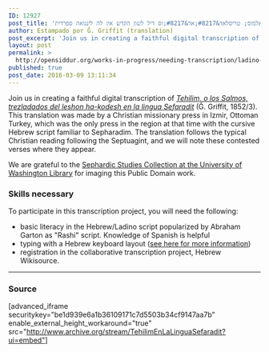 ```yaml
---
ID: 12927
post_title: 'תהילים או לוס סאלמוס; טריסלאד&#8217;אד&#8217;וס דיל לשון הקדש אין לה לינגואה ספרדית | Psalms in Ladino (Estampado por Ǧ. Griffit, ca. 1852/3)'
author: Estampado por Ǧ. Griffit (translation)
post_excerpt: 'Join us in creating a faithful digital transcription of <a href="https://he.wikisource.org/wiki/%D7%9E%D7%A4%D7%AA%D7%97:Tehilim,_o_los_Salmos,_trezladados_del_leshon_ha-%E1%B8%B3odesh_en_la_lingua_Sefaradit.pdf">Tehilim, o los Salmos, trezladados del leshon ha-ḳodesh en la lingua Sefaradit</a> (Ǧ. Griffit, 1852/3). After transcription and proofreading, this new digital edition will be encoded in TEI XML and archived in the <a href="http://app.opensiddur.org">Open Siddur database</a>. We are grateful to the <a href="http://digitalcollections.lib.washington.edu/cdm/landingpage/collection/p16786coll3">Sephardic Studies Collection at the University of Washington Library</a> for imaging this Public Domain work.'
layout: post
permalink: >
  http://opensiddur.org/works-in-progress/needing-transcription/ladino-translation-tehilim-1852/
published: true
post_date: 2016-03-09 13:11:34
---
```

Join us in creating a faithful digital transcription of <a href="https://he.wikisource.org/wiki/%D7%9E%D7%A4%D7%AA%D7%97:Tehilim,_o_los_Salmos,_trezladados_del_leshon_ha-%E1%B8%B3odesh_en_la_lingua_Sefaradit.pdf"><em>Tehilim, o los Salmos, trezladados del leshon ha-ḳodesh en la lingua Sefaradit</em></a> (Ǧ. Griffit, 1852/3). This translation was made by a Christian missionary press in Izmir, Ottoman Turkey, which was the only press in the region at that time with the cursive Hebrew script familiar to Sepharadim. The translation follows the typical Christian reading following the Septuagint, and we will note these contested verses where they appear.

We are grateful to the <a href="http://digitalcollections.lib.washington.edu/cdm/landingpage/collection/p16786coll3">Sephardic Studies Collection at the University of Washington Library</a> for imaging this Public Domain work.

<h3>Skills necessary</h3>

To participate in this transcription project, you will need the following:

<ul>
    <li>basic literacy in the Hebrew/Ladino script popularized by Abraham Garton as "Rashi" script. Knowledge of Spanish is helpful</li>
    <li>typing with a Hebrew keyboard layout (<a href="http://opensiddur.org/tools/transcribe/">see here for more information</a>)</li>
    <li>registration in the collaborative transcription project, Hebrew Wikisource.</li>
</ul>

<hr />

<h3>Source</h3>

[advanced_iframe securitykey="be1d939e6a1b36109171c7d5503b34cf9147aa7b" enable_external_height_workaround="true" src="http://www.archive.org/stream/TehilimEnLaLinguaSefaradit?ui=embed"]